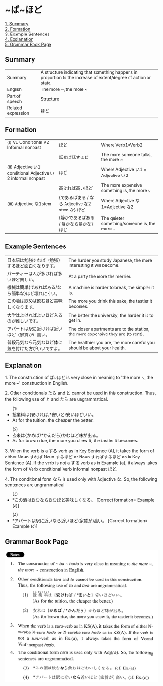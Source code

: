 # ~ば~ほど

[1. Summary](#summary)<br>
[2. Formation](#formation)<br>
[3. Example Sentences](#example-sentences)<br>
[4. Explanation](#explanation)<br>
[5. Grammar Book Page](#grammar-book-page)<br>


## Summary

<table><tr>   <td>Summary</td>   <td>A structure indicating that something happens in proportion to the increase of extent/degree of action or state.</td></tr><tr>   <td>English</td>   <td>The more ~, the more ~</td></tr><tr>   <td>Part of speech</td>   <td>Structure</td></tr><tr>   <td>Related expression</td>   <td>ほど</td></tr></table>

## Formation

<table class="table"> <tbody><tr class="tr head"> <td class="td"><span class="numbers">(i) </span><span class="bold"><span>V1    Conditional V2 Informal nonpast</span> </span></td> <td class="td"><span class="concept">ほど</span> </td> <td class="td"><span>Where Verb1=Verb2</span></td> </tr> <tr class="tr"> <td class="td"><span>&nbsp;</span></td> <td class="td"><span>話せ<span class="concept">ば</span>話す<span class="concept">ほど</span></span> </td> <td class="td"><span>The more someone talks, the    more ~</span></td> </tr> <tr class="tr head"> <td class="td"><span class="numbers">(ii)</span> <span> <span class="bold">Adjective    い1 conditional Adjective い2    informal nonpast</span></span></td> <td class="td"><span class="concept">ほど</span> </td> <td class="td"><span>Where Adjective い1 = Adjective い2</span></td> </tr> <tr class="tr"> <td class="td"><span>&nbsp;</span></td> <td class="td"><span>高けれ<span class="concept">ば</span>高い<span class="concept">ほど</span></span> </td> <td class="td"><span>The more expensive something    is, the more ~</span></td> </tr> <tr class="tr head"> <td class="td"><span class="numbers">(iii)</span> <span> <span class="bold">Adjective    な1stem</span></span></td> <td class="td"><span>{<span class="concept">であるばある </span>/ <span class="concept">なら</span> Adjective な2 stem <span class="concept">な</span>} <span class="concept">ほど</span></span></td> <td class="td"><span>Where Adjective な1=Adjective な2</span></td> </tr> <tr class="tr"> <td class="td"><span>&nbsp;</span></td> <td class="td"><span>{静か<span class="concept">であるばある </span>/ 静か<span class="concept">なら</span>静か<span class="concept">な</span>} <span class="concept">ほど</span></span></td> <td class="td"><span>The quieter    something/someone is, the more ~</span></td> </tr> </tbody></table>

## Example Sentences

<table><tr>   <td>日本語は勉強すれば（勉強）するほど面白くなります。</td>   <td>The harder you study Japanese, the more interesting it will become.</td></tr><tr>   <td>パーティーは人が多ければ多いほど楽しい。</td>   <td>At a party the more the merrier.</td></tr><tr>   <td>機械は簡単{であればある/なら簡単な}ほど壊れにくい。</td>   <td>A machine is harder to break, the simpler it is.</td></tr><tr>   <td>この酒は飲めば飲むほど美味しくなります。</td>   <td>The more you drink this sake, the tastier it becomes.</td></tr><tr>   <td>大学はよければよいほど入るのが難しいです。</td>   <td>The better the university, the harder it is to get in.</td></tr><tr>   <td>アパートは駅に近ければ近いほど（家賃が）高い。</td>   <td>The closer apartments are to the station, the more expensive they are (to rent).</td></tr><tr>   <td>普段元気なら元気なほど体に気を付けた方がいいですよ。</td>   <td>The healthier you are, the more careful you should be about your health.</td></tr></table>

## Explanation

<p>1. The construction of <span class="cloze">ば</span>~<span class="cloze">ほど</span> is very close in meaning to 'the more ~, the more ~' construction in English.</p>  <p>2. Other conditionals たら and と cannot be used in this construction. Thus, the following use of と and たら are ungrammatical.</p>  <ul>(1) <li>授業料は{安けれ<span class="cloze">ば</span>/*安いと}安い<span class="cloze">ほど</span>いい。</li> <li>As for the tuition, the cheaper the better.</li> </ul>  <ul>(2) <li>玄米は{かめ<span class="cloze">ば</span>/*かんだら}かむ<span class="cloze">ほど</span>味が出る。</li> <li>As for brown rice, the more you chew it, the tastier it becomes.</li> </ul>  <p>3. When the verb is a する verb as in Key Sentence (A), it takes the form of either Noun すれば</span> Noun するほど</span> or Noun すれ<span class="cloze">ば</span>する<span class="cloze">ほど</span> as in Key Sentence (A). If the verb is not a する verb as in Example (a), it always takes the form of Verb conditional Verb informal nonpast <span class="cloze">ほど</span>.</p>  <p>4. The conditional form なら is used only with Adjective な. So, the following sentences are ungrammatical.</p>  <ul>(3) <li>*この酒は飲むなら飲む<span class="cloze">ほど</span>美味しくなる。 [Correct formation= Example (a)]</li> </ul>  <ul>(4) <li>*アパートは駅に近いなら近い<span class="cloze">ほど</span>(家賃が)高い。 [Correct formation= Example (c)]</li> </ul>

## Grammar Book Page

![](../img/Intermediateば～ほど.png)

